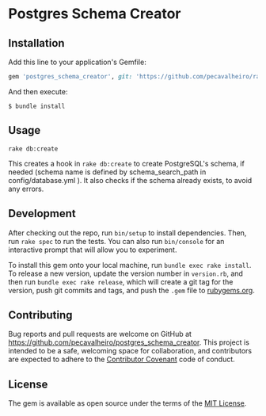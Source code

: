 # Postgres Schema Creator

## Installation

Add this line to your application's Gemfile:

```ruby
gem 'postgres_schema_creator', git: 'https://github.com/pecavalheiro/rails-postgres-schema-creator'
```

And then execute:

    $ bundle install
    
## Usage

```
rake db:create
```
This creates a hook in `rake db:create` to create PostgreSQL's schema, if needed (schema name is defined by schema_search_path in config/database.yml ). It also checks if the schema already exists, to avoid any errors.

## Development

After checking out the repo, run `bin/setup` to install dependencies. Then, run `rake spec` to run the tests. You can also run `bin/console` for an interactive prompt that will allow you to experiment.

To install this gem onto your local machine, run `bundle exec rake install`. To release a new version, update the version number in `version.rb`, and then run `bundle exec rake release`, which will create a git tag for the version, push git commits and tags, and push the `.gem` file to [rubygems.org](https://rubygems.org).

## Contributing

Bug reports and pull requests are welcome on GitHub at https://github.com/pecavalheiro/postgres_schema_creator. This project is intended to be a safe, welcoming space for collaboration, and contributors are expected to adhere to the [Contributor Covenant](http://contributor-covenant.org) code of conduct.

## License

The gem is available as open source under the terms of the [MIT License](http://opensource.org/licenses/MIT).
